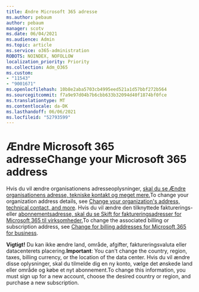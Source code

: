 ```yaml
---
title: Ændre Microsoft 365 adresse
ms.author: pebaum
author: pebaum
manager: scotv
ms.date: 06/04/2021
ms.audience: Admin
ms.topic: article
ms.service: o365-administration
ROBOTS: NOINDEX, NOFOLLOW
localization_priority: Priority
ms.collection: Adm_O365
ms.custom:
- "11543"
- "9001671"
ms.openlocfilehash: 10b8e2aba5703cb4995eed521a1d57bbf272b564
ms.sourcegitcommit: f7a9e97d04b7b6cbb633b32094d40f1874bf0fce
ms.translationtype: MT
ms.contentlocale: da-DK
ms.lasthandoff: 06/06/2021
ms.locfileid: "52793599"
---
```

# <a name="change-your-microsoft-365-address"></a><span data-ttu-id="49dbc-102">Ændre Microsoft 365 adresse</span><span class="sxs-lookup"><span data-stu-id="49dbc-102">Change your Microsoft 365 address</span></span>

<span data-ttu-id="49dbc-103">Hvis du vil ændre organisationens adresseoplysninger, [skal du se Ændre organisationens adresse, tekniske kontakt og meget mere.](/microsoft-365/admin/manage/change-address-contact-and-more)</span><span class="sxs-lookup"><span data-stu-id="49dbc-103">To change your organization address details, see [Change your organization's address, technical contact, and more](/microsoft-365/admin/manage/change-address-contact-and-more).</span></span> <span data-ttu-id="49dbc-104">Hvis du vil ændre den tilknyttede fakturerings- eller [abonnementsadresse, skal du se Skift for faktureringsadresser for Microsoft 365 til virksomheder.](/microsoft-365/commerce/billing-and-payments/change-your-billing-addresses)</span><span class="sxs-lookup"><span data-stu-id="49dbc-104">To change the associated billing or subscription address, see [Change for billing addresses for Microsoft 365 for business](/microsoft-365/commerce/billing-and-payments/change-your-billing-addresses).</span></span> 

<span data-ttu-id="49dbc-105">**Vigtigt!** Du kan ikke ændre land, område, afgifter, faktureringsvaluta eller datacenterets placering.</span><span class="sxs-lookup"><span data-stu-id="49dbc-105">**Important**: You can't change the country, region, taxes, billing currency, or the location of the data center.</span></span> <span data-ttu-id="49dbc-106">Hvis du vil ændre disse oplysninger, skal du tilmelde dig en ny konto, vælge det ønskede land eller område og købe et nyt abonnement.</span><span class="sxs-lookup"><span data-stu-id="49dbc-106">To change this information, you must sign up for a new account, choose the desired country or region, and purchase a new subscription.</span></span> 